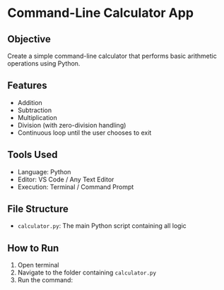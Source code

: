 # Command-Line Calculator App

## Objective
Create a simple command-line calculator that performs basic arithmetic operations using Python.

## Features
- Addition
- Subtraction
- Multiplication
- Division (with zero-division handling)
- Continuous loop until the user chooses to exit

## Tools Used
- Language: Python
- Editor: VS Code / Any Text Editor
- Execution: Terminal / Command Prompt

## File Structure
- `calculator.py`: The main Python script containing all logic

## How to Run
1. Open terminal
2. Navigate to the folder containing `calculator.py`
3. Run the command:
